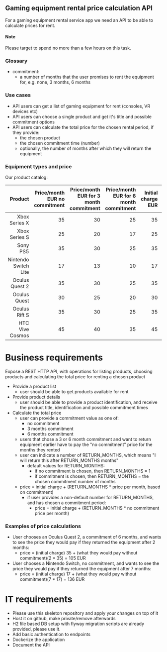## Gaming equipment rental price calculation API
For a gaming equipment rental service app we need an API to be able to calculate prices for rent.

#### Note
Please target to spend no more than a few hours on this task.

### Glossary
* commitment:
    * a number of months that the user promises to rent the equipment for, e.g. none, 3 months, 6 months

### Use cases
* API users can get a list of gaming equipment for rent (consoles, VR devices etc)
* API users can choose a single product and get it's title and possible commitment options
* API users can calculate the total price for the chosen rental period, if they provide: 
    * the chosen product
    * the chosen commitment time (number)
    * optionally, the number of months after which they will return the equipment 

### Equipment types and price
Our product catalog:

| Product | Price/month EUR no commitment| Price/month EUR for 3 month commitment | Price/month EUR for 6 month commitment|Initial charge EUR| Available for rent
|---:|---:|---:|---:|---:|---
|Xbox Series X|35|30|25|35|Yes
|Xbox Series S|25|20|17|25|Yes
|Sony PS5|35|30|25|35|Yes
|Nintendo Switch Lite|17|13|10|17|Yes
|Oculus Quest 2|35|30|25|35|Yes
|Oculus Quest|30|25|20|30|No
|Oculus Rift S|35|30|25|35|Yes
|HTC Vive Cosmos|45|40|35|45|Yes

# Business requirements
Expose a REST HTTP API, with operations for listing products, choosing products and calculating the total price for renting a chosen product
* Provide a product list
    * user should be able to get products available for rent
* Provide product details
    * user should be able to provide a product identification, and receive the product title, identification and possible commitment times
* Calculate the total price
    * user can provide a commitment value as one of:
        * no commitment
        * 3 months commitment
        * 6 months commitment
    * users that chose a 3 or 6 month commitment and want to return equipment earlier have to pay the "no commitment" price for the months they rented
    * user can indicate a number of RETURN_MONTHS, which means "I will return this after RETURN_MONTHS months"
        * default values for RETURN_MONTHS:
            * if no commitment is chosen, then RETURN_MONTHS = 1
            * if commitment is chosen, then RETURN_MONTHS = the chosen commitment number of months
    * price = initial charge + (RETURN_MONTHS * price per month, based on commitment)
        * if user provides a non-default number for RETURN_MONTHS, and has chosen a commitment period:
            * price = initial charge + (RETURN_MONTHS * no commitment price per month)
 
### Examples of price calculations
* User chooses an Oculus Quest 2, a commitment of 6 months, and wants to see the price they would pay if they returned the equipment after 2 months: 
    * price = (initial charge) 35 + (what they would pay without commitment)(2 * 35) = 105 EUR
* User chooses a Nintendo Switch, no commitment, and wants to see the price they would pay if they returned the equipment after 7 months:
    * price = (initial charge) 17 + (what they would pay without commitment)(7 * 17) = 136 EUR

# IT requirements
* Please use this skeleton repository and apply your changes on top of it
* Host it on github, make private/remove afterwards
* H2 file based DB setup with flyway migration scripts are already provided, please use it.
* Add basic authentication to endpoints
* Dockerize the application
* Document the API
